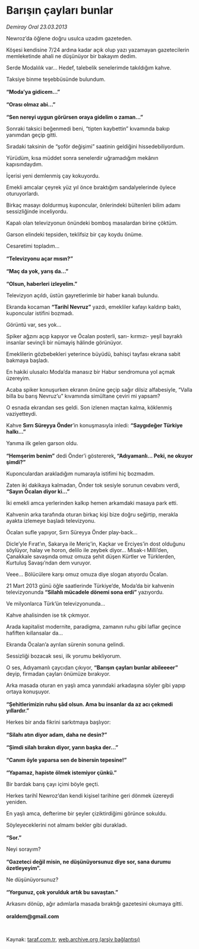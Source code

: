 # Barışın çayları bunlar

*Demiray Oral 23.03.2013*

<div class="yazi"><p>Newroz’da öğlene doğru usulca uzadım gazeteden.</p>
<p>Köşesi kendisine 7/24 ardına kadar açık olup yazı yazamayan gazetecilerin memleketinde ahali ne düşünüyor bir bakayım dedim.</p>
<p>Serde Modalılık var... Hedef, talebelik senelerimde takıldığım kahve.</p>
<p>Taksiye binme teşebbüsünde bulundum.<br/><br/><b>“Moda’ya gidicem...”<br/><br/></b><b>“Orası olmaz abi...”<br/><br/></b><b>“Sen nereyi uygun görürsen oraya gidelim o zaman...”</b></p>
<p>Sonraki taksici beğenmedi beni, “tipten kaybettin” kıvamında bakıp yanımdan geçip gitti.</p>
<p>Sıradaki taksinin de “şoför değişimi” saatinin geldiğini hissedebiliyordum.</p>
<p>Yürüdüm, kısa müddet sonra senelerdir uğramadığım mekânın kapısındaydım.</p>
<p>İçerisi yeni demlenmiş çay kokuyordu.</p>
<p>Emekli amcalar çeyrek yüz yıl önce bıraktığım sandalyelerinde öylece oturuyorlardı.</p>
<p>Birkaç masayı doldurmuş kuponcular, önlerindeki bültenleri bilim adamı sessizliğinde inceliyordu.</p>
<p>Kapalı olan televizyonun önündeki bomboş masalardan birine çöktüm.</p>
<p>Garson elindeki tepsiden, teklifsiz bir çay koydu önüme.</p>
<p>Cesaretimi topladım...<br/><br/><b>“Televizyonu açar mısın?”<br/><br/></b><b>“Maç da yok, yarış da...”<br/><br/></b><b>“Olsun, haberleri izleyelim.”</b></p>
<p>Televizyon açıldı, üstün gayretlerimle bir haber kanalı bulundu.</p>
<p>Ekranda kocaman <b>“Tarihî Nevruz”</b> yazdı, emekliler kafayı kaldırıp baktı, kuponcular istifini bozmadı.</p>
<p>Görüntü var, ses yok...</p>
<p>Spiker ağzını açıp kapıyor ve Öcalan posterli, sarı- kırmızı- yeşil bayraklı insanlar sevinçli bir nümayiş hâlinde görünüyor.</p>
<p>Emeklilerin gözbebekleri yeterince büyüdü, bahisçi tayfası ekrana sabit bakmaya başladı.</p>
<p>En hakiki ulusalcı Moda’da manasız bir Habur sendromuna yol açmak üzereyim.</p>
<p>Acaba spiker konuşurken ekranın önüne geçip sağır dilsiz alfabesiyle, “Valla billa bu barış Nevruz’u” kıvamında simültane çeviri mi yapsam?</p>
<p>O esnada ekrandan ses geldi. Son izlenen maçtan kalma, köklenmiş vaziyetteydi.</p>
<p>Kahve <b>Sırrı Süreyya Önder</b>’in konuşmasıyla inledi: <b>“Saygıdeğer Türkiye halkı...”</b></p>
<p>Yanıma ilk gelen garson oldu.<br/><br/><b>“Hemşerim benim”</b> dedi Önder’i göstererek<b>, “Adıyamanlı... Peki, ne okuyor şimdi?”</b></p>
<p>Kuponculardan arakladığım numarayla istifimi hiç bozmadım.</p>
<p>Zaten iki dakikaya kalmadan, Önder tok sesiyle sorunun cevabını verdi, <b>“Sayın Öcalan diyor ki...”</b></p>
<p>İki emekli amca yerlerinden kalkıp hemen arkamdaki masaya park etti.</p>
<p>Kahvenin arka tarafında oturan birkaç kişi bize doğru seğirtip, merakla ayakta izlemeye başladı televizyonu.</p>
<p>Öcalan sufle yapıyor, Sırrı Süreyya Önder play-back...</p>
<p>Dicle’yle Fırat’ın, Sakarya ile Meriç’in, Kaçkar ve Erciyes’in dost olduğunu söylüyor, halay ve horon, delilo ile zeybek diyor... Misak-ı Milli’den, Çanakkale savaşında omuz omuza şehit düşen Kürtler ve Türklerden, Kurtuluş Savaşı’ndan dem vuruyor. </p>
<p>Veee... Bölücülere karşı omuz omuza diye slogan atıyordu Öcalan.</p>
<p>21 Mart 2013 günü öğle saatlerinde Türkiye’de, Moda’da bir kahvenin televizyonunda <b>“Silahlı mücadele dönemi sona erdi”</b> yazıyordu.</p>
<p>Ve milyonlarca Türk’ün televizyonunda...</p>
<p>Kahve ahalisinden ise tık çıkmıyor.</p>
<p>Arada kapitalist modernite, paradigma, zamanın ruhu gibi laflar geçince hafiften kıllansalar da...</p>
<p>Ekranda Öcalan’a ayrılan sürenin sonuna gelindi.</p>
<p>Sessizliği bozacak sesi, ilk yorumu bekliyorum.</p>
<p>O ses, Adıyamanlı çaycıdan çıkıyor, <b>“Barışın çayları bunlar abileeeer”</b> deyip, firmadan çayları önümüze bırakıyor.</p>
<p>Arka masada oturan en yaşlı amca yanındaki arkadaşına söyler gibi yapıp ortaya konuşuyor.<br/><br/><b>“Şehitlerimizin ruhu şâd olsun. Ama bu insanlar da az acı çekmedi yıllardır.”</b></p>
<p>Herkes bir anda fikrini sarkıtmaya başlıyor:<br/><br/><b>“Silahı atın diyor adam, daha ne desin?”<br/><br/></b><b>“Şimdi silah bırakın diyor, yarın başka der...”<br/><br/></b><b>“Canım öyle yaparsa sen de binersin tepesine!”<br/><br/></b><b>“Yapamaz, hapiste ölmek istemiyor çünkü.”</b></p>
<p>Bir bardak barış çayı içimi böyle geçti.</p>
<p>Herkes tarihî Newroz’dan kendi kişisel tarihine geri dönmek üzereydi yeniden.</p>
<p>En yaşlı amca, defterime bir şeyler çiziktirdiğimi görünce sokuldu.</p>
<p>Söyleyeceklerini not almamı bekler gibi durakladı.<br/><br/><b>“Sor.”</b></p>
<p>Neyi sorayım?<br/><br/><b>“Gazeteci değil misin, ne düşünüyorsunuz diye sor, sana durumu özetleyeyim”.</b></p>
<p>Ne düşünüyorsunuz?<br/><br/><b>“Yorgunuz, çok yorulduk artık bu savaştan.”</b></p>
<p>Arkasını dönüp, ağır adımlarla masada bıraktığı gazetesini okumaya gitti.<br/><br/><strong>oraldem@gmail.com</strong></p>
<p> </p>
</div>

Kaynak: [taraf.com.tr](http://www.taraf.com.tr:80/demiray-oral/makale-barisin-caylari-bunlar.htm), [web.archive.org (arşiv bağlantısı)](http://web.archive.org/web/20131106200946/http://www.taraf.com.tr:80/demiray-oral/makale-barisin-caylari-bunlar.htm)
